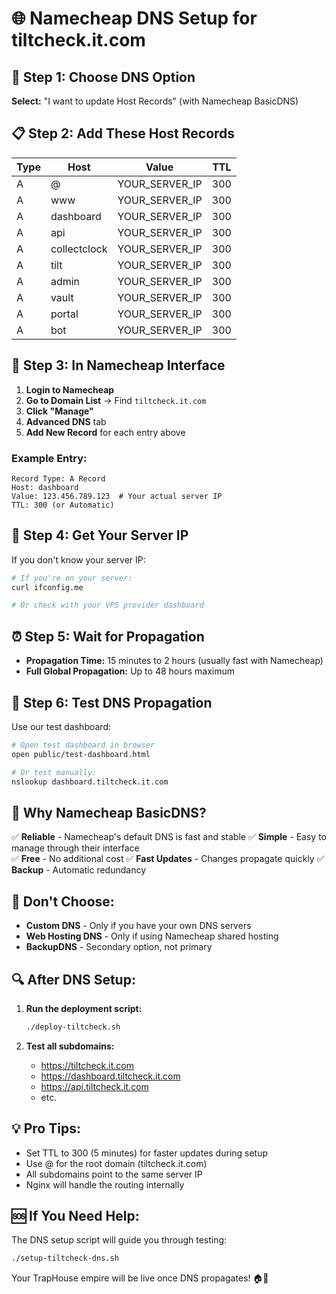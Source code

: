 # 🌐 Namecheap DNS Setup for tiltcheck.it.com

## 🎯 **Step 1: Choose DNS Option**
**Select:** "I want to update Host Records" (with Namecheap BasicDNS)

## 📋 **Step 2: Add These Host Records**

| Type | Host | Value | TTL |
|------|------|-------|-----|
| A | @ | YOUR_SERVER_IP | 300 |
| A | www | YOUR_SERVER_IP | 300 |
| A | dashboard | YOUR_SERVER_IP | 300 |
| A | api | YOUR_SERVER_IP | 300 |
| A | collectclock | YOUR_SERVER_IP | 300 |
| A | tilt | YOUR_SERVER_IP | 300 |
| A | admin | YOUR_SERVER_IP | 300 |
| A | vault | YOUR_SERVER_IP | 300 |
| A | portal | YOUR_SERVER_IP | 300 |
| A | bot | YOUR_SERVER_IP | 300 |

## 🔧 **Step 3: In Namecheap Interface**

1. **Login to Namecheap**
2. **Go to Domain List** → Find `tiltcheck.it.com`
3. **Click "Manage"**
4. **Advanced DNS** tab
5. **Add New Record** for each entry above

### **Example Entry:**
```
Record Type: A Record
Host: dashboard
Value: 123.456.789.123  # Your actual server IP
TTL: 300 (or Automatic)
```

## 🚀 **Step 4: Get Your Server IP**

If you don't know your server IP:

```bash
# If you're on your server:
curl ifconfig.me

# Or check with your VPS provider dashboard
```

## ⏰ **Step 5: Wait for Propagation**

- **Propagation Time:** 15 minutes to 2 hours (usually fast with Namecheap)
- **Full Global Propagation:** Up to 48 hours maximum

## 🧪 **Step 6: Test DNS Propagation**

Use our test dashboard:

```bash
# Open test dashboard in browser
open public/test-dashboard.html

# Or test manually:
nslookup dashboard.tiltcheck.it.com
```

## 🎯 **Why Namecheap BasicDNS?**

✅ **Reliable** - Namecheap's default DNS is fast and stable
✅ **Simple** - Easy to manage through their interface  
✅ **Free** - No additional cost
✅ **Fast Updates** - Changes propagate quickly
✅ **Backup** - Automatic redundancy

## 🚫 **Don't Choose:**

- **Custom DNS** - Only if you have your own DNS servers
- **Web Hosting DNS** - Only if using Namecheap shared hosting
- **BackupDNS** - Secondary option, not primary

## 🔍 **After DNS Setup:**

1. **Run the deployment script:**
   ```bash
   ./deploy-tiltcheck.sh
   ```

2. **Test all subdomains:**
   - https://tiltcheck.it.com
   - https://dashboard.tiltcheck.it.com
   - https://api.tiltcheck.it.com
   - etc.

## 💡 **Pro Tips:**

- Set TTL to 300 (5 minutes) for faster updates during setup
- Use @ for the root domain (tiltcheck.it.com)
- All subdomains point to the same server IP
- Nginx will handle the routing internally

## 🆘 **If You Need Help:**

The DNS setup script will guide you through testing:

```bash
./setup-tiltcheck-dns.sh
```

Your TrapHouse empire will be live once DNS propagates! 🏠🎯
